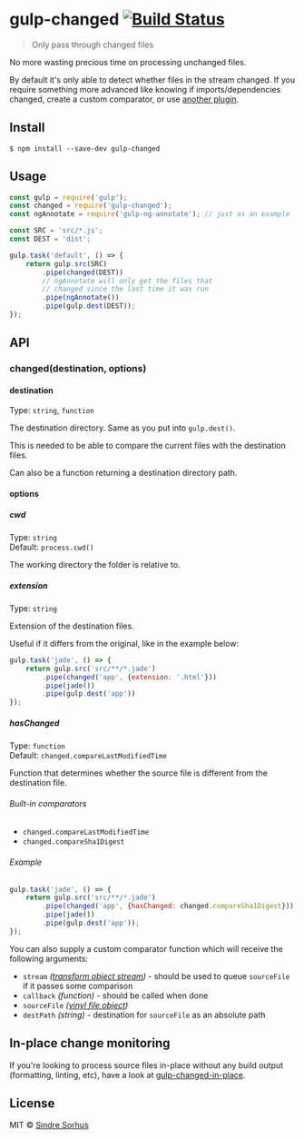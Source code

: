# gulp-changed [![Build Status](https://travis-ci.org/sindresorhus/gulp-changed.svg?branch=master)](https://travis-ci.org/sindresorhus/gulp-changed)

> Only pass through changed files

No more wasting precious time on processing unchanged files.

By default it's only able to detect whether files in the stream changed. If you require something more advanced like knowing if imports/dependencies changed, create a custom comparator, or use [another plugin](https://github.com/gulpjs/gulp#incremental-builds).


## Install

```
$ npm install --save-dev gulp-changed
```


## Usage

```js
const gulp = require('gulp');
const changed = require('gulp-changed');
const ngAnnotate = require('gulp-ng-annotate'); // just as an example

const SRC = 'src/*.js';
const DEST = 'dist';

gulp.task('default', () => {
	return gulp.src(SRC)
		.pipe(changed(DEST))
		// ngAnnotate will only get the files that
		// changed since the last time it was run
		.pipe(ngAnnotate())
		.pipe(gulp.dest(DEST));
});
```

## API

### changed(destination, options)

#### destination

Type: `string`, `function`

The destination directory. Same as you put into `gulp.dest()`.

This is needed to be able to compare the current files with the destination files.

Can also be a function returning a destination directory path.

#### options

##### cwd

Type: `string`  
Default: `process.cwd()`

The working directory the folder is relative to.

##### extension

Type: `string`

Extension of the destination files.

Useful if it differs from the original, like in the example below:

```js
gulp.task('jade', () => {
	return gulp.src('src/**/*.jade')
		.pipe(changed('app', {extension: '.html'}))
		.pipe(jade())
		.pipe(gulp.dest('app'))
});
```

##### hasChanged

Type: `function`  
Default: `changed.compareLastModifiedTime`

Function that determines whether the source file is different from the destination file.

###### Built-in comparators

- `changed.compareLastModifiedTime`
- `changed.compareSha1Digest`

###### Example

```js
gulp.task('jade', () => {
	return gulp.src('src/**/*.jade')
		.pipe(changed('app', {hasChanged: changed.compareSha1Digest}))
		.pipe(jade())
		.pipe(gulp.dest('app'));
});
```

You can also supply a custom comparator function which will receive the following arguments:

- `stream` *([transform object stream](https://github.com/rvagg/through2#transformfunction))* - should be used to queue `sourceFile` if it passes some comparison
- `callback` *(function)* - should be called when done
- `sourceFile` *([vinyl file object](https://github.com/wearefractal/vinyl#file))*
- `destPath` *(string)* - destination for `sourceFile` as an absolute path


## In-place change monitoring

If you're looking to process source files in-place without any build output (formatting, linting, etc), have a look at [gulp-changed-in-place](https://github.com/alexgorbatchev/gulp-changed-in-place).


## License

MIT © [Sindre Sorhus](http://sindresorhus.com)
